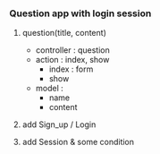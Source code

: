 ### Question app with login session

1. question(title, content)
    - controller : question
    - action : index, show
        - index : form
        - show
    - model : 
        - name 
        - content

2. add Sign_up / Login 

3. add Session & some condition